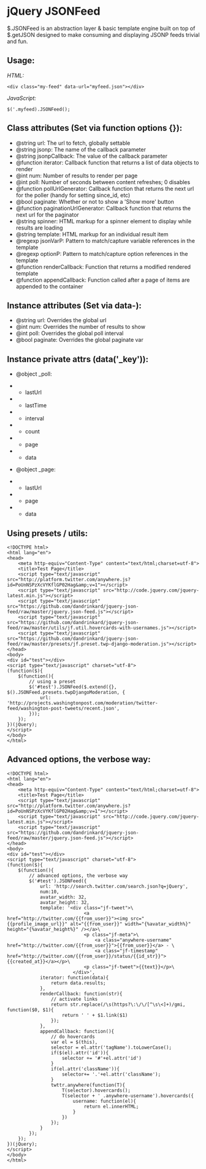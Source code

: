 jQuery JSONFeed
===============

$.JSONFeed is an abstraction layer &amp; basic template engine built on top of $.getJSON
designed to make consuming and displaying JSONP feeds trivial and fun.

Usage:
------
*HTML:*

    <div class="my-feed" data-url="myfeed.json"></div>

*JavaScript:*

    $('.myfeed).JSONFeed();

Class attributes (Set via function options {}):
--------------------------------------------
* @string url: The url to fetch, globally settable
* @string jsonp: The name of the callback parameter
* @string jsonpCallback: The value of the callback parameter
* @function iterator: Callback function that returns a list of data objects to render
* @int num: Number of results to render per page
* @int poll: Number of seconds between content refreshes; 0 disables
* @function pollUrlGenerator: Callback function that returns the next url for the poller
                              (handy for setting since_id, etc)
* @bool paginate: Whether or not to show a 'Show more' button
* @function paginationUrlGenerator: Callback function that returns the next url for the paginator
* @string spinner: HTML markup for a spinner element to display while results are loading
* @string template: HTML markup for an individual result item
* @regexp jsonVarP: Pattern to match/capture variable references in the template
* @regexp optionP: Pattern to match/capture option references in the template
* @function renderCallback: Function that returns a modified rendered template
* @function appendCallback: Function called after a page of items are appended to the container

Instance attributes (Set via data-<attr>):
-----------------------------------------
* @string url: Overrides the global url
* @int num: Overrides the number of results to show
* @int poll: Overrides the global poll interval
* @bool paginate: Overrides the global paginate var

Instance private attrs (data('_key')):
--------------------------------------
* @object _poll:
* * lastUrl
* * lastTime
* * interval
* * count
* * page
* * data

* @object _page:
* * lastUrl
* * page
* * data

Using presets / utils:
----------------------
    <!DOCTYPE html>
    <html lang="en">
    <head>
        <meta http-equiv="Content-Type" content="text/html;charset=utf-8">
        <title>Test Page</title>
        <script type="text/javascript" src="http://platform.twitter.com/anywhere.js?id=PoUnNSPzXcVYKflGP02Hag&amp;v=1"></script>
        <script type="text/javascript" src="http://code.jquery.com/jquery-latest.min.js"></script>
        <script type="text/javascript" src="https://github.com/dandrinkard/jquery-json-feed/raw/master/jquery.json-feed.js"></script>
        <script type="text/javascript" src="https://github.com/dandrinkard/jquery-json-feed/raw/master/utils/jf.util.hovercards-with-usernames.js"></script>
        <script type="text/javascript" src="https://github.com/dandrinkard/jquery-json-feed/raw/master/presets/jf.preset.twp-django-moderation.js"></script>
    </head>
    <body>
    <div id="test"></div>
    <script type="text/javascript" charset="utf-8">
    (function($){
        $(function(){
            // using a preset
            $('#test').JSONFeed($.extend({}, $().JSONFeed.presets.twpDjangoModeration, {
                url: 'http://projects.washingtonpost.com/moderation/twitter-feed/washington-post-tweets/recent.json',
            }));
        });
    })(jQuery);
    </script>
    </body>
    </html>

Advanced options, the verbose way:
----------------------------------
    <!DOCTYPE html>
    <html lang="en">
    <head>
        <meta http-equiv="Content-Type" content="text/html;charset=utf-8">
        <title>Test Page</title>
        <script type="text/javascript" src="http://platform.twitter.com/anywhere.js?id=PoUnNSPzXcVYKflGP02Hag&amp;v=1"></script>
        <script type="text/javascript" src="http://code.jquery.com/jquery-latest.min.js"></script>
        <script type="text/javascript" src="https://github.com/dandrinkard/jquery-json-feed/raw/master/jquery.json-feed.js"></script>
    </head>
    <body>
    <div id="test"></div>
    <script type="text/javascript" charset="utf-8">
    (function($){
        $(function(){
            // advanced options, the verbose way
            $('#test').JSONFeed({
                url: 'http://search.twitter.com/search.json?q=jQuery',
                num:10,
                avatar_width: 32,
                avatar_height: 32,
                template: '<div class="jf-tweet">\
                                <a href="http://twitter.com/{{from_user}}"><img src="{{profile_image_url}}" alt="{{from_user}}" width="{%avatar_width%}" height="{%avatar_height%}" /></a>\
                                <p class="jf-meta">\
                                    <a class="anywhere-username" href="http://twitter.com/{{from_user}}">{{from_user}}</a> - \
                                    <a class="jf-timestamp" href="http://twitter.com/{{from_user}}/status/{{id_str}}">{{created_at}}</a></p>\
                                <p class="jf-tweet">{{text}}</p>\
                            </div>',
                iterator: function(data){
                    return data.results;
                },
                renderCallback: function(str){
                    // activate links
                    return str.replace(/\s(https?\:\/\/[^\s\<]+)/gmi, function($0, $1){
                        return ' ' + $1.link($1)
                    });
                },
                appendCallback: function(){
                    // do hovercards
                    var el = $(this),
                    selector = el.attr('tagName').toLowerCase();
                    if($(el).attr('id')){
                        selector += '#'+el.attr('id')
                    }
                    if(el.attr('className')){
                        selector+= '.'+el.attr('className');
                    }
                    twttr.anywhere(function(T){
                        T(selector).hovercards();
                        T(selector + ' .anywhere-username').hovercards({
                            username: function(el){
                                return el.innerHTML;
                            }
                        })
                    });
                }
            });
        });
    })(jQuery);
    </script>
    </body>
    </html>